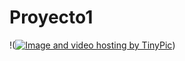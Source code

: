 # Proyecto1

!(<a href="http://es.tinypic.com?ref=16aw20z" target="_blank"><img src="http://i64.tinypic.com/16aw20z.jpg" border="0" alt="Image and video hosting by TinyPic"></a>)
